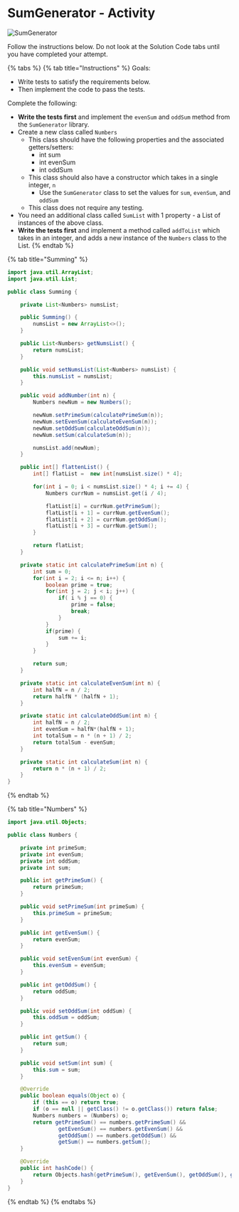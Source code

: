 # SumGenerator - Activity

![SumGenerator](../../../.gitbook/assets/image%20%2894%29.png)

Follow the instructions below. Do not look at the Solution Code tabs until you have completed your attempt. 

{% tabs %}
{% tab title="Instructions" %}
Goals:

* Write tests to satisfy the requirements below.
* Then implement the code to pass the tests.

Complete the following:

* **Write the tests first** and implement the `evenSum` and `oddSum` method from the `SumGenerator` library.
* Create a new class called `Numbers`
  * This class should have the following properties and the associated getters/setters:
    * int sum
    * int evenSum
    * int oddSum
  * This class should also have a constructor which takes in a single integer, `n`
    * Use the `SumGenerator` class to set the values for `sum`, `evenSum`, and `oddSum`
  * This class does not require any testing.
* You need an additional class called `SumList` with 1 property - a List of instances of the above class.
* **Write the tests first** and implement a method called `addToList` which takes in an integer, and adds a new instance of the `Numbers` class to the List.
{% endtab %}

{% tab title="Summing" %}
```java
import java.util.ArrayList;
import java.util.List;

public class Summing {

    private List<Numbers> numsList;

    public Summing() {
        numsList = new ArrayList<>();
    }

    public List<Numbers> getNumsList() {
        return numsList;
    }

    public void setNumsList(List<Numbers> numsList) {
        this.numsList = numsList;
    }

    public void addNumber(int n) {
        Numbers newNum = new Numbers();

        newNum.setPrimeSum(calculatePrimeSum(n));
        newNum.setEvenSum(calculateEvenSum(n));
        newNum.setOddSum(calculateOddSum(n));
        newNum.setSum(calculateSum(n));

        numsList.add(newNum);
    }

    public int[] flattenList() {
        int[] flatList =  new int[numsList.size() * 4];

        for(int i = 0; i < numsList.size() * 4; i += 4) {
            Numbers currNum = numsList.get(i / 4);

            flatList[i] = currNum.getPrimeSum();
            flatList[i + 1] = currNum.getEvenSum();
            flatList[i + 2] = currNum.getOddSum();
            flatList[i + 3] = currNum.getSum();
        }

        return flatList;
    }

    private static int calculatePrimeSum(int n) {
        int sum = 0;
        for(int i = 2; i <= n; i++) {
            boolean prime = true;
            for(int j = 2; j < i; j++) {
                if( i % j == 0) {
                    prime = false;
                    break;
                }
            }
            if(prime) {
                sum += i;
            }
        }

        return sum;
    }

    private static int calculateEvenSum(int n) {
        int halfN = n / 2;
        return halfN * (halfN + 1);
    }

    private static int calculateOddSum(int n) {
        int halfN = n / 2;
        int evenSum = halfN*(halfN + 1);
        int totalSum = n * (n + 1) / 2;
        return totalSum - evenSum;
    }

    private static int calculateSum(int n) {
        return n * (n + 1) / 2;
    }
}
```
{% endtab %}

{% tab title="Numbers" %}
```java
import java.util.Objects;

public class Numbers {

    private int primeSum;
    private int evenSum;
    private int oddSum;
    private int sum;

    public int getPrimeSum() {
        return primeSum;
    }

    public void setPrimeSum(int primeSum) {
        this.primeSum = primeSum;
    }

    public int getEvenSum() {
        return evenSum;
    }

    public void setEvenSum(int evenSum) {
        this.evenSum = evenSum;
    }

    public int getOddSum() {
        return oddSum;
    }

    public void setOddSum(int oddSum) {
        this.oddSum = oddSum;
    }

    public int getSum() {
        return sum;
    }

    public void setSum(int sum) {
        this.sum = sum;
    }

    @Override
    public boolean equals(Object o) {
        if (this == o) return true;
        if (o == null || getClass() != o.getClass()) return false;
        Numbers numbers = (Numbers) o;
        return getPrimeSum() == numbers.getPrimeSum() &&
                getEvenSum() == numbers.getEvenSum() &&
                getOddSum() == numbers.getOddSum() &&
                getSum() == numbers.getSum();
    }

    @Override
    public int hashCode() {
        return Objects.hash(getPrimeSum(), getEvenSum(), getOddSum(), getSum());
    }
}
```
{% endtab %}
{% endtabs %}

